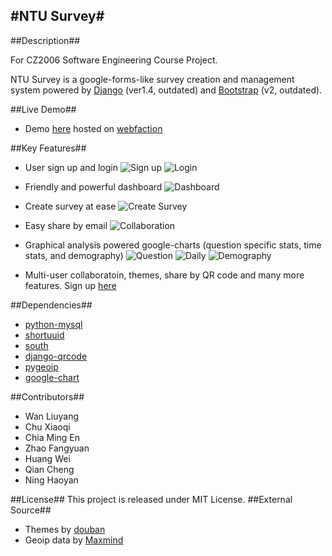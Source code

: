 #NTU Survey#
---
##Description##

For CZ2006 Software Engineering Course Project.

NTU Survey is a google-forms-like survey creation and management system powered by [Django](https://www.djangoproject.com/) (ver1.4, outdated) and [Bootstrap](http://twitter.github.com/bootstrap/) (v2, outdated).

##Live Demo##
* Demo [here](http://ntusurvey.liuyang.webfactional.com) hosted on [webfaction](https://www.webfaction.com/)

##Key Features##
* User sign up and login
![Sign up](http://raw.github.com/sfdye/ntusurvey/master/screenshots/sign_up.png)
![Login](http://raw.github.com/sfdye/ntusurvey/master/screenshots/login.png)
* Friendly and powerful dashboard
![Dashboard](http://raw.github.com/sfdye/ntusurvey/master/screenshots/dashboard.png)
* Create survey at ease
![Create Survey](http://raw.github.com/sfdye/ntusurvey/master/screenshots/create_survey.png)
* Easy share by email
![Collaboration](http://raw.github.com/sfdye/ntusurvey/master/screenshots/share.png)
* Graphical analysis powered google-charts (question specific stats, time stats, and demography)
![Question](http://raw.github.com/sfdye/ntusurvey/master/screenshots/question.png)
![Daily](http://raw.github.com/sfdye/ntusurvey/master/screenshots/daily.png)
![Demography](http://raw.github.com/sfdye/ntusurvey/master/screenshots/demography.png)

* Multi-user collaboratoin, themes, share by QR code and many more features. Sign up [here](http://survey.sfde.com)

##Dependencies##
* [python-mysql](http://sourceforge.net/projects/mysql-python/)
* [shortuuid](https://github.com/stochastic-technologies/shortuuid)
* [south](https://github.com/lambdafu/django-south)
* [django-qrcode](https://github.com/zocolab/django-qrcode)
* [pygeoip](https://github.com/appliedsec/pygeoip)
* [google-chart](https://developers.google.com/chart/)

##Contributors##
* Wan Liuyang
* Chu Xiaoqi
* Chia Ming En
* Zhao Fangyuan
* Huang Wei
* Qian Cheng
* Ning Haoyan

##License##
This project is released under MIT License.
##External Source##

* Themes by [douban](https://www.djangoproject.com/)
* Geoip data by [Maxmind](http://www.maxmind.com/en/geolocation_landing)


